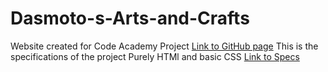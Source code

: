 # Dasmoto-s-Arts-and-Crafts
Website created for Code Academy Project
[Link to GitHub page](https://camilleragland.github.io/Dasmoto-s-Arts-and-Crafts/)
This is the specifications of the project
Purely HTMl and basic CSS
[Link to Specs](https://content.codecademy.com/courses/freelance-1/unit-2/dasmotos-arts_redline.jpg)

